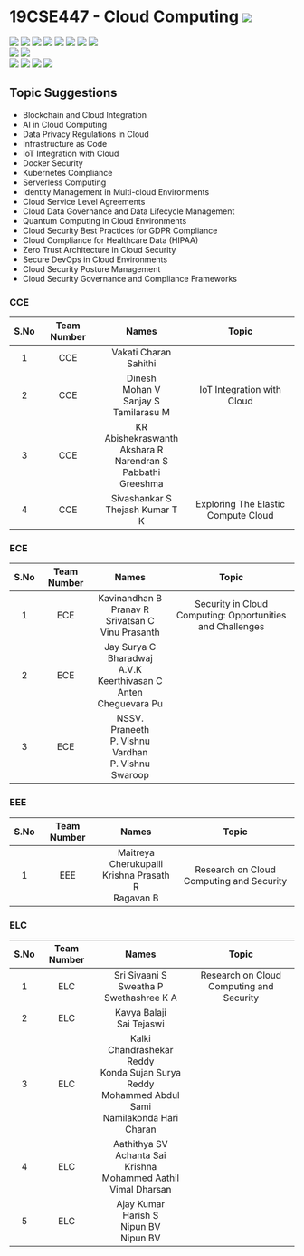# 19CSE447 - Cloud Computing ![](https://img.shields.io/badge/-Live-brightgreen)
![](https://img.shields.io/badge/Batch-20EEE-lightgreen) ![](https://img.shields.io/badge/Batch-20ELC-lightgreen) ![](https://img.shields.io/badge/Batch-20CCE-lightgreen) ![](https://img.shields.io/badge/Batch-20ECE-lightgreen) ![](https://img.shields.io/badge/Batch-20CSE-lightgreen) ![](https://img.shields.io/badge/UG-blue) ![](https://img.shields.io/badge/Subject-Cloud-blue) ![](https://img.shields.io/badge/Subject-Elective-purple)  <br/>
![](https://img.shields.io/badge/Lecture-3-orange)  ![](https://img.shields.io/badge/Credits-3-orange) <br/>
![](https://img.shields.io/badge/Students-61-blue) ![](https://img.shields.io/badge/Course_Outcome_Attainment-TBD-blue) ![](https://img.shields.io/badge/Average_Marks-TBD-blue) ![](https://img.shields.io/badge/Course_Feedback-TBD-blue) 

## Topic Suggestions
- Blockchain and Cloud Integration
- AI in Cloud Computing
- Data Privacy Regulations in Cloud
- Infrastructure as Code
- IoT Integration with Cloud
- Docker Security
- Kubernetes Compliance
- Serverless Computing
- Identity Management in Multi-cloud Environments
- Cloud Service Level Agreements
- Cloud Data Governance and Data Lifecycle Management
- Quantum Computing in Cloud Environments
- Cloud Security Best Practices for GDPR Compliance
- Cloud Compliance for Healthcare Data (HIPAA)
- Zero Trust Architecture in Cloud Security
- Secure DevOps in Cloud Environments
- Cloud Security Posture Management
- Cloud Security Governance and Compliance Frameworks

### CCE

| S.No | Team Number | Names |  Topic |
|:----:|:-----------:|:-----:|:------:|
|   1  |   CCE       | Vakati Charan <br/> Sahithi <br/>  |  |
|   2  |   CCE       | Dinesh <br/> Mohan V <br/> Sanjay S <br/> Tamilarasu M | IoT Integration with Cloud | 
|   3  |   CCE       | KR Abishekraswanth <br/> Akshara R <br/> Narendran S <br/> Pabbathi Greeshma | | 
|   4  |   CCE       | Sivashankar S <br/>  Thejash Kumar T K | Exploring The Elastic Compute Cloud |

### ECE

| S.No | Team Number | Names |  Topic |
|:----:|:-----------:|:-----:|:------:|
|   1  |   ECE       | Kavinandhan B <br/> Pranav R <br/> Srivatsan C <br/> Vinu Prasanth | Security in Cloud Computing: Opportunities and Challenges |
|   2  |   ECE       | Jay Surya C  <br/> Bharadwaj A.V.K  <br/> Keerthivasan C <br/> Anten Cheguevara Pu | |
|   3  |   ECE       | NSSV. Praneeth <br/> P. Vishnu Vardhan <br/> P. Vishnu Swaroop | | 


### EEE

| S.No | Team Number | Names |  Topic |
|:----:|:-----------:|:-----:|:------:|
|   1  |   EEE       | Maitreya Cherukupalli <br/> Krishna Prasath R <br/> Ragavan B | Research on Cloud Computing and Security |

### ELC

| S.No | Team Number | Names |  Topic |
|:----:|:-----------:|:-----:|:------:|
|   1  |   ELC       | Sri Sivaani S <br/> Sweatha P <br/> Swethashree K A  | Research on Cloud Computing and Security |
|   2  |   ELC       | Kavya Balaji <br/> Sai Tejaswi | | 
|   3  |   ELC       | Kalki Chandrashekar Reddy <br/> Konda Sujan Surya Reddy <br/> Mohammed Abdul Sami <br/> Namilakonda Hari Charan | | 
|   4  |   ELC       | Aathithya SV <br/> Achanta Sai Krishna <br/> Mohammed Aathil <br/> Vimal Dharsan  | | 
|   5  |   ELC       | Ajay Kumar <br/> Harish S <br/> Nipun BV <br/> Nipun BV | | 
